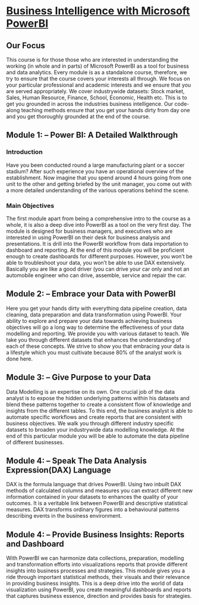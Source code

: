 # [Business Intelligence with Microsoft PowerBI ](https://github.com/Dominion2068/Complete_PowerBI-Course)




## Our Focus
This course is for those those who are interested in understanding the working (in whole and in parts) of Microsoft PowerBI as a tool for business and data analytics. Every module is as a standalone course, therefore, we try to ensure that the course covers your interests all through. We focus on your particular professional and academic interests and we ensure that you are served appropriately. We cover industrywide datasets: Stock market, Sales, Human Resource, Finance, School, Economic, Health etc. This is to get you grounded in across the industries business intelligence. Our code-along teaching methods ensure that you get your hands dirty from day one and you get thoroughly grounded at the end of the course. 


## Module 1: – Power BI: A Detailed Walkthrough 

### Introduction 
Have you been conducted round a large manufacturing plant or a soccer stadium? After such experience you have an operational overview of the establishment. Now imagine that you spend around 4 hours going from one unit to the other and getting briefed by the unit manager, you come out with a more detailed understanding of the various operations behind the scene.

### Main Objectives
The first module apart from being a comprehensive intro to the course as a whole, it is also a deep dive into PowerBI as a tool on the very first day. The module is designed for business managers, and executives who are interested in using PowerBI on their desk for business analysis and presentations. It is drill into the PowerBI workflow from data importation to dashboard and reporting. At the end of this module you will be proficient enough to create dashboards for different purposes. However, you won’t be able to troubleshoot your data, you won’t be able to use DAX extensively. Basically you are like a good driver (you can drive your car only and not an automobile engineer who can drive, assemble, service and repair the car.


## Module 2: – Embrace your Data with PowerBI
Here you get your hands dirty with everything data pipeline creation, data cleaning, data preparation and data transformation using PowerBI. Your ability to explore and prepare your data towards achieving business objectives will go a long way to determine the effectiveness of your data modelling and reporting. We provide you with various dataset to teach. We take you through different datasets that enhances the understanding of each of these concepts. We strive to show you that embracing your data is a lifestyle which you must cultivate because 80% of the analyst work is done here.   


## Module 3: – Give Purpose to your Data
Data Modelling is an expertise on its own. One crucial job of the data analyst is to expose the hidden underlying patterns within his datasets and blend these patterns together to create a consistent flow of knowledge and insights from the different tables. To this end, the business analyst is able to automate specific workflows and create reports that are consistent with business objectives. We walk you through different industry specific datasets to broaden your industrywide data modelling knowledge. At the end of this particular module you will be able to automate the data pipeline of different businesses.
   
## Module 4: – Speak The Data Analysis Expression(DAX) Language
DAX is the formula language that drives PowerBI. Using two inbuilt DAX methods of calculated columns and measures you can extract different new information contained in your datasets to enhances the quality of your outcomes. It is a veritable link between PowerBI and descriptive statistical measures. DAX transforms ordinary figures into a behavioural patterns describing events in the business environment.  

## Module 4: – Provide Business Insights: Reports and Dashboard 
With PowerBI we can harmonize data collections, preparation, modelling and transformation efforts into visualizations reports that provide different insights into business processes and strategies. This module gives you a ride through important statistical methods, their visuals and their relevance in providing business insights. This is a deep drive into the world of data visualization using PowerBI, you create meaningful dashboards and reports that captures business essence, direction and provides basis for strategies.

   
